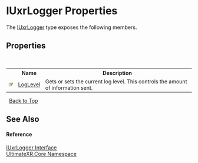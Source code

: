 # IUxrLogger Properties
 

The <a href="T_UltimateXR_Core_IUxrLogger">IUxrLogger</a> type exposes the following members.


## Properties
&nbsp;<table><tr><th></th><th>Name</th><th>Description</th></tr><tr><td>![Public property](media/pubproperty.gif "Public property")</td><td><a href="P_UltimateXR_Core_IUxrLogger_LogLevel">LogLevel</a></td><td>
Gets or sets the current log level. This controls the amount of information sent.</td></tr></table>&nbsp;
<a href="#iuxrlogger-properties">Back to Top</a>

## See Also


#### Reference
<a href="T_UltimateXR_Core_IUxrLogger">IUxrLogger Interface</a><br /><a href="N_UltimateXR_Core">UltimateXR.Core Namespace</a><br />
